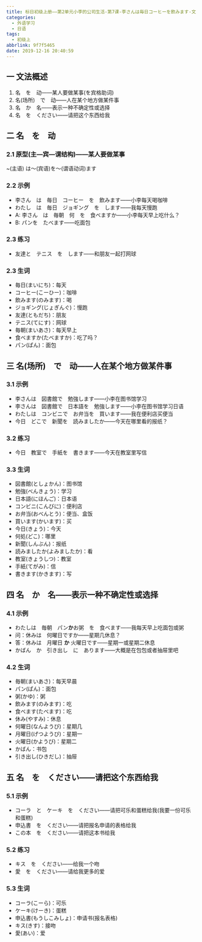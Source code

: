 ```yaml
---
title: 标日初级上册——第2单元小李的公司生活-第7课-李さんは毎日コーヒーを飲みます-文法(7.3)
categories:
  - 外语学习
  - 日语
tags:
  - 初级上
abbrlink: 9f7f5465
date: 2019-12-16 20:40:59
---
```

## 一 文法概述

1. 名　を　动——某人要做某事(を宾格助词)
2. 名(场所)　で　动——人在某个地方做某件事
3. 名　か　名——表示一种不确定性或选择
4. 名　を　ください——请把这个东西给我

<!--more-->

## 二 名　を　动

### 2.1 原型(主—宾—谓结构)——某人要做某事

~(主语) は～(宾语)を～(谓语动词)ます

### 2.2 示例

* 李さん　は　毎日　コーヒー　を　飲みます——小李每天喝咖啡
* わたし　は　毎日　ジョギング　を　します——我每天慢跑
* A: 李さん　は　毎朝　何　を　食べますか——小李每天早上吃什么？
* B: パンを　たべます——吃面包

### 2.3 练习

* 友達と　テニス　を　します——和朋友一起打网球

### 2.3 生词

* 毎日(まいにち)：每天
* コーヒー(こーひー)：咖啡
* 飲みます(のみます)：喝
* ジョギング(じょぎんぐ)：慢跑
* 友達(ともだち)：朋友
* テニス(てにす)：网球
* 毎朝(まいあさ)：每天早上
* 食べますか(たべますか)：吃了吗？
* パン(ぱん)：面包

## 三 名(场所)　で　动——人在某个地方做某件事

### 3.1 示例

* 李さんは　図書館で　勉強します——小李在图书馆学习
* 李さんは　図書館で　日本語を　勉強します——小李在图书馆学习日语
* わたしは　コンビニで　お弁当を　買います——我在便利店买便当
* 今日　どこで　新聞を　読みましたか——今天在哪里看的报纸？

### 3.2 练习

* 今日　教室で　手紙を　書きます——今天在教室里写信

### 3.3 生词

* 図書館(としょかん)：图书馆
* 勉強(べんきょう)：学习
* 日本語(にほんご)：日本语
* コンビニ(こんびに)：便利店
* お弁当(おべんとう)：便当、盒饭
* 買います(かいます)：买
* 今日(きょう)：今天
* 何処(どこ)：哪里
* 新聞(しんぶん)：报纸
* 読みましたか(よみましたか)：看
* 教室(きょうしつ)：教室
* 手紙(てがみ)：信
* 書きます(かきます)：写

## 四 名　か　名——表示一种不确定性或选择

### 4.1 示例

* わたしは　毎朝　パン**か**お粥　を　食べます——我每天早上吃面包或粥
* 问：休みは　何曜日ですか——星期几休息？
* 答：休みは　月曜日 **か** 火曜日です——星期一或星期二休息
* かばん　か　引き出し　に　あります——大概是在包包或者抽屉里吧

### 4.2 生词

* 毎朝(まいあさ)：每天早晨
* パン(ぱん)：面包
* 粥(かゆ)：粥
* 飲みます(のみます)：吃
* 食べます(たべます)：吃
* 休み(やすみ)：休息
* 何曜日(なんようび)：星期几
* 月曜日(げつようび)：星期一
* 火曜日(かようび)：星期二
* かばん：书包
* 引き出し(ひきだし)：抽屉

## 五 名　を　ください——请把这个东西给我

### 5.1 示例

* コーラ　と　ケーキ　を　ください——请把可乐和蛋糕给我(我要一份可乐和蛋糕)
* 申込書　を　ください——请把报名申请的表格给我
* この本　を　ください——请把这本书给我

### 5.2 练习

* キス　を　ください——给我一个吻
* 愛　を　ください——请给我更多的爱

### 5.3 生词

* コーラ(こーら)：可乐
* ケーキ(けーき)：蛋糕
* 申込書(もうしこみしょ)：申请书(报名表格)
* キス(きす)：接吻
* 愛(あい)：爱